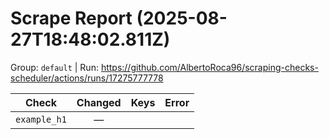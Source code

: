 # Scrape Report (2025-08-27T18:48:02.811Z)

Group: `default`  |  Run: https://github.com/AlbertoRoca96/scraping-checks-scheduler/actions/runs/17275777778

| Check | Changed | Keys | Error |
|---|:---:|:--|:--|
| `example_h1` | — |  |  |
